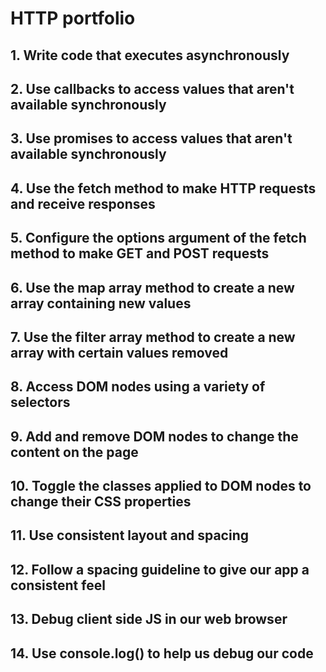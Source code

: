 # HTTP portfolio

## 1. Write code that executes asynchronously


## 2. Use callbacks to access values that aren't available synchronously



## 3. Use promises to access values that aren't available synchronously



## 4. Use the fetch method to make HTTP requests and receive responses



## 5. Configure the options argument of the fetch method to make GET and POST requests



## 6. Use the map array method to create a new array containing new values



## 7. Use the filter array method to create a new array with certain values removed



## 8. Access DOM nodes using a variety of selectors



## 9. Add and remove DOM nodes to change the content on the page



## 10. Toggle the classes applied to DOM nodes to change their CSS properties



## 11. Use consistent layout and spacing



## 12. Follow a spacing guideline to give our app a consistent feel



## 13. Debug client side JS in our web browser



## 14. Use console.log() to help us debug our code






